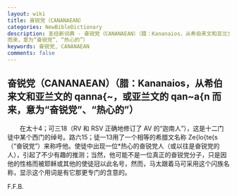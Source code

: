 ```yaml
---
layout: wiki
title: 奋锐党（CANANAEAN）
categories: NewBibleDictionary
description: 圣经新词典 - 奋锐党（CANANAEAN）（腊：Kananaios，从希伯来文和亚兰文的 qanna{~，或亚兰文的 qan~a{n
而来，意为“奋锐党”、“热心的”）
keywords: 奋锐党, CANANAEAN
comments: false
---
```


## 奋锐党（CANANAEAN）（腊：Kananaios，从希伯来文和亚兰文的 qanna{~，或亚兰文的 qan~a{n 而来，意为“奋锐党”、“热心的”）

　　在太十4；可三18（RV 和 RSV 正确地修订了 AV 的“迦南人”），这是十二门徒中某个西门的绰号。路六15；徒一13用了一个相等的希腊文名称 Ze{lo{te{s （“奋锐党”）来称呼他。使徒中出现一位*热心的奋锐党人（或以往是奋锐党的人），引起了不少有趣的推测；当然，他可能不是一位真正的奋锐党分子，只是因他的性格而被耶稣或其他的使徒冠以此名号，然而，马太跟着马可采用这个闪族名称，显示这个用词是有它那更专门的含意的。

F.F.B.






